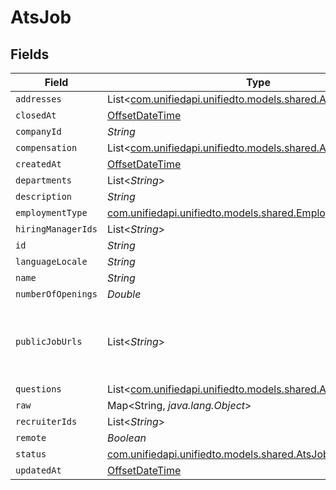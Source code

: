 # AtsJob


## Fields

| Field                                                                                                  | Type                                                                                                   | Required                                                                                               | Description                                                                                            |
| ------------------------------------------------------------------------------------------------------ | ------------------------------------------------------------------------------------------------------ | ------------------------------------------------------------------------------------------------------ | ------------------------------------------------------------------------------------------------------ |
| `addresses`                                                                                            | List<[com.unifiedapi.unifiedto.models.shared.AtsAddress](../../models/shared/AtsAddress.md)>           | :heavy_minus_sign:                                                                                     | N/A                                                                                                    |
| `closedAt`                                                                                             | [OffsetDateTime](https://docs.oracle.com/javase/8/docs/api/java/time/OffsetDateTime.html)              | :heavy_minus_sign:                                                                                     | N/A                                                                                                    |
| `companyId`                                                                                            | *String*                                                                                               | :heavy_minus_sign:                                                                                     | N/A                                                                                                    |
| `compensation`                                                                                         | List<[com.unifiedapi.unifiedto.models.shared.AtsCompensation](../../models/shared/AtsCompensation.md)> | :heavy_minus_sign:                                                                                     | N/A                                                                                                    |
| `createdAt`                                                                                            | [OffsetDateTime](https://docs.oracle.com/javase/8/docs/api/java/time/OffsetDateTime.html)              | :heavy_minus_sign:                                                                                     | N/A                                                                                                    |
| `departments`                                                                                          | List<*String*>                                                                                         | :heavy_minus_sign:                                                                                     | N/A                                                                                                    |
| `description`                                                                                          | *String*                                                                                               | :heavy_minus_sign:                                                                                     | N/A                                                                                                    |
| `employmentType`                                                                                       | [com.unifiedapi.unifiedto.models.shared.EmploymentType](../../models/shared/EmploymentType.md)         | :heavy_minus_sign:                                                                                     | N/A                                                                                                    |
| `hiringManagerIds`                                                                                     | List<*String*>                                                                                         | :heavy_minus_sign:                                                                                     | N/A                                                                                                    |
| `id`                                                                                                   | *String*                                                                                               | :heavy_minus_sign:                                                                                     | N/A                                                                                                    |
| `languageLocale`                                                                                       | *String*                                                                                               | :heavy_minus_sign:                                                                                     | N/A                                                                                                    |
| `name`                                                                                                 | *String*                                                                                               | :heavy_minus_sign:                                                                                     | N/A                                                                                                    |
| `numberOfOpenings`                                                                                     | *Double*                                                                                               | :heavy_minus_sign:                                                                                     | N/A                                                                                                    |
| `publicJobUrls`                                                                                        | List<*String*>                                                                                         | :heavy_minus_sign:                                                                                     | URLs for pages containing public listings for the job                                                  |
| `questions`                                                                                            | List<[com.unifiedapi.unifiedto.models.shared.AtsJobQuestion](../../models/shared/AtsJobQuestion.md)>   | :heavy_minus_sign:                                                                                     | N/A                                                                                                    |
| `raw`                                                                                                  | Map<String, *java.lang.Object*>                                                                        | :heavy_minus_sign:                                                                                     | N/A                                                                                                    |
| `recruiterIds`                                                                                         | List<*String*>                                                                                         | :heavy_minus_sign:                                                                                     | N/A                                                                                                    |
| `remote`                                                                                               | *Boolean*                                                                                              | :heavy_minus_sign:                                                                                     | N/A                                                                                                    |
| `status`                                                                                               | [com.unifiedapi.unifiedto.models.shared.AtsJobStatus](../../models/shared/AtsJobStatus.md)             | :heavy_minus_sign:                                                                                     | N/A                                                                                                    |
| `updatedAt`                                                                                            | [OffsetDateTime](https://docs.oracle.com/javase/8/docs/api/java/time/OffsetDateTime.html)              | :heavy_minus_sign:                                                                                     | N/A                                                                                                    |